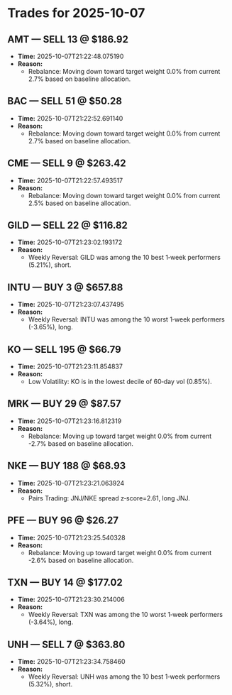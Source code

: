 # Trades for 2025-10-07

## AMT — SELL 13 @ $186.92
- **Time:** 2025-10-07T21:22:48.075190
- **Reason:**
  - Rebalance: Moving down toward target weight 0.0% from current 2.7% based on baseline allocation.

## BAC — SELL 51 @ $50.28
- **Time:** 2025-10-07T21:22:52.691140
- **Reason:**
  - Rebalance: Moving down toward target weight 0.0% from current 2.7% based on baseline allocation.

## CME — SELL 9 @ $263.42
- **Time:** 2025-10-07T21:22:57.493517
- **Reason:**
  - Rebalance: Moving down toward target weight 0.0% from current 2.5% based on baseline allocation.

## GILD — SELL 22 @ $116.82
- **Time:** 2025-10-07T21:23:02.193172
- **Reason:**
  - Weekly Reversal: GILD was among the 10 best 1‑week performers (5.21%), short.

## INTU — BUY 3 @ $657.88
- **Time:** 2025-10-07T21:23:07.437495
- **Reason:**
  - Weekly Reversal: INTU was among the 10 worst 1‑week performers (-3.65%), long.

## KO — SELL 195 @ $66.79
- **Time:** 2025-10-07T21:23:11.854837
- **Reason:**
  - Low Volatility: KO is in the lowest decile of 60‑day vol (0.85%).

## MRK — BUY 29 @ $87.57
- **Time:** 2025-10-07T21:23:16.812319
- **Reason:**
  - Rebalance: Moving up toward target weight 0.0% from current -2.7% based on baseline allocation.

## NKE — BUY 188 @ $68.93
- **Time:** 2025-10-07T21:23:21.063924
- **Reason:**
  - Pairs Trading: JNJ/NKE spread z‑score=2.61, long JNJ.

## PFE — BUY 96 @ $26.27
- **Time:** 2025-10-07T21:23:25.540328
- **Reason:**
  - Rebalance: Moving up toward target weight 0.0% from current -2.6% based on baseline allocation.

## TXN — BUY 14 @ $177.02
- **Time:** 2025-10-07T21:23:30.214006
- **Reason:**
  - Weekly Reversal: TXN was among the 10 worst 1‑week performers (-3.64%), long.

## UNH — SELL 7 @ $363.80
- **Time:** 2025-10-07T21:23:34.758460
- **Reason:**
  - Weekly Reversal: UNH was among the 10 best 1‑week performers (5.32%), short.

